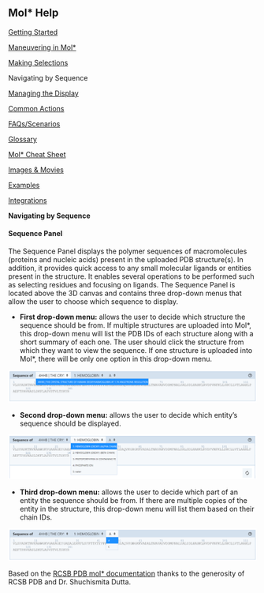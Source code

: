 ﻿## **Mol\* Help**
[Getting Started](index.md)

[Maneuvering in Mol*](maneuvering-in-mol_.md)

[Making Selections](making-selections.md)

Navigating by Sequence

[Managing the Display](managing-the-display.md)

[Common Actions](common-actions.md)

[FAQs/Scenarios](faqs-scenarios.md)

[Glossary](glossary.md)

[Mol* Cheat Sheet](mol_-cheat-sheet.md)

[Images & Movies](Images_Movies.md)

[Examples](examples.md)

[Integrations](integrations.md)

**Navigating by Sequence**
#### **Sequence Panel**
The Sequence Panel displays the polymer sequences of macromolecules (proteins and nucleic acids) present in the uploaded PDB structure(s). In addition, it provides quick access to any small molecular ligands or entities present in the structure. It enables several operations to be performed such as selecting residues and focusing on ligands. The Sequence Panel is located above the 3D canvas and contains three drop-down menus that allow the user to choose which sequence to display.

- **First drop-down menu:** allows the user to decide which structure the sequence should be from. If multiple structures are uploaded into Mol\*, this drop-down menu will list the PDB IDs of each structure along with a short summary of each one. The user should click the structure from which they want to view the sequence. If one structure is uploaded into Mol\*, there will be only one option in this drop-down menu.

<img src="./img/sequencepanel1.png" width="800">

- **Second drop-down menu:** allows the user to decide which entity’s sequence should be displayed.

<img src="./img/sequencepanel2.png" width="800">

- **Third drop-down menu:** allows the user to decide which part of an entity the sequence should be from. If there are multiple copies of the entity in the structure, this drop-down menu will list them based on their chain IDs.

<img src="./img/sequencepanel3.png" width="800">

Based on the [RCSB PDB mol* documentation](https://www.rcsb.org/3d-view/molstar/help/getting-started) thanks to the generosity of RCSB PDB and Dr. Shuchismita Dutta.
